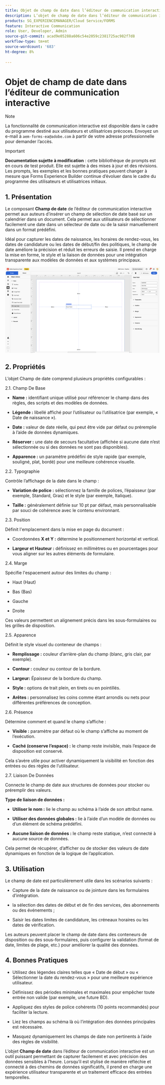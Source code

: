 ```yaml
---
title: Objet de champ de date dans l’éditeur de communication interactive
description: L’objet de champ de date dans l’éditeur de communication interactive d’AEM Forms permet aux auteurs d’insérer un champ de sélection de date basé sur un calendrier dans un document.
products: SG_EXPERIENCEMANAGER/Cloud Service/FORMS
feature: Interactive Communication
role: User, Developer, Admin
source-git-commit: acad9e05288a606c54e2059c2381725ac982f7d8
workflow-type: tm+mt
source-wordcount: '683'
ht-degree: 8%

---
```



# Objet de champ de date dans l’éditeur de communication interactive

>[!NOTE]
>
> La fonctionnalité de communication interactive est disponible dans le cadre du programme destiné aux utilisateurs et utilisatrices précoces. Envoyez un e-mail à `aem-forms-ea@adobe.com` à partir de votre adresse professionnelle pour demander l’accès.

>[!IMPORTANT]
>
> **Documentation sujette à modification** : cette bibliothèque de prompts est en cours de test produit. Elle est sujette à des mises à jour et des révisions. Les prompts, les exemples et les bonnes pratiques peuvent changer à mesure que Forms Experience Builder continue d’évoluer dans le cadre du programme des utilisateurs et utilisatrices initiaux.

## &#x200B;1. Présentation

Le composant **Champ de date** de l’éditeur de communication interactive permet aux auteurs d’insérer un champ de sélection de date basé sur un calendrier dans un document. Cela permet aux utilisateurs de sélectionner facilement une date dans un sélecteur de date ou de la saisir manuellement dans un format prédéfini.

Idéal pour capturer les dates de naissance, les horaires de rendez-vous, les dates de candidature ou les dates de début/fin des politiques, le champ de date améliore la précision et réduit les erreurs de saisie. Il prend en charge la mise en forme, le style et la liaison de données pour une intégration transparente aux modèles de données et aux systèmes principaux.

![Rechercher un document IC](/help/forms/interactive-communication/assets/date.png)

## &#x200B;2. Propriétés

L’objet Champ de date comprend plusieurs propriétés configurables :

2.1. Champ De Base

- **Name :** identifiant unique utilisé pour référencer le champ dans des règles, des scripts et des modèles de données.

- **Légende :** libellé affiché pour l’utilisateur ou l’utilisatrice (par exemple, « Date de naissance »).

- **Date :** valeur de date réelle, qui peut être vide par défaut ou préremplie à l’aide de données dynamiques.

- **Réserver :** une date de secours facultative (affichée si aucune date n’est sélectionnée ou si des données ne sont pas disponibles).

- **Apparence :** un paramètre prédéfini de style rapide (par exemple, souligné, plat, bordé) pour une meilleure cohérence visuelle.

2.2. Typographie

Contrôle l’affichage de la date dans le champ :

- **Variation de police :** sélectionnez la famille de polices, l’épaisseur (par exemple, Standard, Gras) et le style (par exemple, Italique).

- **Taille :** généralement définie sur 10 pt par défaut, mais personnalisable par souci de cohérence avec le contenu environnant.

2.3. Position

Définit l&#39;emplacement dans la mise en page du document :

- Coordonnées **X et Y :** détermine le positionnement horizontal et vertical.

- **Largeur et Hauteur :** définissez en millimètres ou en pourcentages pour vous aligner sur les autres éléments de formulaire.

2.4. Marge

Spécifie l&#39;espacement autour des limites du champ :

- Haut (Haut)

- Bas (Bas)

- Gauche

- Droite

Ces valeurs permettent un alignement précis dans les sous-formulaires ou les grilles de disposition.

2.5. Apparence

Définit le style visuel du conteneur de champs :

- **Remplissage :** couleur d’arrière-plan du champ (blanc, gris clair, par exemple).

- **Contour :** couleur ou contour de la bordure.

- **Largeur:** Épaisseur de la bordure du champ.

- **Style :** options de trait plein, en tirets ou en pointillés.

- **Arêtes :** personnalisez les coins comme étant arrondis ou nets pour différentes préférences de conception.

2.6. Présence

Détermine comment et quand le champ s’affiche :

- **Visible :** paramètre par défaut où le champ s’affiche au moment de l’exécution.

- **Caché (conserve l’espace) :** le champ reste invisible, mais l’espace de disposition est conservé.

Cela s’avère utile pour activer dynamiquement la visibilité en fonction des entrées ou des règles de l’utilisateur.

2.7. Liaison De Données

Connecte le champ de date aux structures de données pour stocker ou préremplir des valeurs.

**Type de liaison de données :**

- **Utiliser le nom :** lie le champ au schéma à l’aide de son attribut name.

- **Utiliser des données globales :** lie à l’aide d’un modèle de données ou d’un élément de schéma prédéfini.

- **Aucune liaison de données :** le champ reste statique, n’est connecté à aucune source de données.

Cela permet de récupérer, d’afficher ou de stocker des valeurs de date dynamiques en fonction de la logique de l’application.

## &#x200B;3. Utilisation

Le champ de date est particulièrement utile dans les scénarios suivants :

- Capture de la date de naissance ou de jointure dans les formulaires d’intégration.

- la sélection des dates de début et de fin des services, des abonnements ou des événements ;

- Saisir les dates limites de candidature, les créneaux horaires ou les dates de vérification.

Les auteurs peuvent placer le champ de date dans des conteneurs de disposition ou des sous-formulaires, puis configurer la validation (format de date, limites de plage, etc.) pour améliorer la qualité des données.

## &#x200B;4. Bonnes Pratiques

- Utilisez des légendes claires telles que « Date de début » ou « Sélectionner la date du rendez-vous » pour une meilleure expérience utilisateur.

- Définissez des périodes minimales et maximales pour empêcher toute entrée non valide (par exemple, une future BD).

- Appliquez des styles de police cohérents (10 points recommandés) pour faciliter la lecture.

- Liez les champs au schéma là où l’intégration des données principales est nécessaire.

- Masquez dynamiquement les champs de date non pertinents à l’aide des règles de visibilité.

L’objet **Champ de date** dans l’éditeur de communication interactive est un outil puissant permettant de capturer facilement et avec précision des données sensibles à l’heure. Lorsqu’il est stylisé de manière réfléchie et connecté à des chemins de données significatifs, il prend en charge une expérience utilisateur transparente et un traitement efficace des entrées temporelles.


